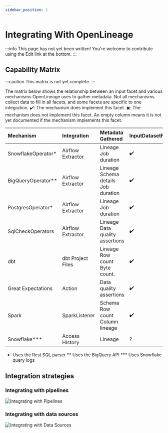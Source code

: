 ```yaml
---
sidebar_position: 1
---
```


# Integrating With OpenLineage

:::info
This page has not yet been written! You're welcome to contribute using the Edit link at the bottom.
:::

## Capability Matrix

:::caution
This matrix is not yet complete.
:::

The matrix below shows the relationship between an input facet and various mechanisms OpenLineage uses to gather metadata. Not all mechanisms collect data to fill in all facets, and some facets are specific to one integration.
✔️: The mechanism does implement this facet.
✖️: The mechanism does not implement this facet.
An empty column means it is not yet documented if the mechanism implements this facet.

| Mechanism          | Integration       | Metadata Gathered                             | InputDatasetFacet | OutputDatasetFacet | SqlJobFacet | SchemaDatasetFacet | DataSourceDatasetFacet | DataQualityMetricsInputDatasetFacet | DataQualityAssertionsDatasetFacet | SourceCodeJobFacet | ExternalQueryRunFacet | DocumentationDatasetFacet | SourceCodeLocationJobFacet | DocumentationJobFacet | ParentRunFacet |
|:-------------------|:------------------|:----------------------------------------------|:------------------|:-------------------|:------------|:-------------------|:-----------------------|:------------------------------------|:----------------------------------|:-------------------|:----------------------|:--------------------------|:---------------------------|:----------------------|:---------------|
| SnowflakeOperator* | Airflow Extractor | Lineage<br />Job duration                     | ✔️                 | ✔️                  | ✔️           | ✔️                  | ✔️                      | ✖️                                   | ✖️                                 | ?                  | ?                     | ?                         | ?                          | ?                     | ?              |
| BigQueryOperator** | Airflow Extractor | Lineage<br />Schema details<br />Job duration | ✔️                 | ✔️                  | ?           | ✔️                  | ?                      | ?                                   | ?                                 | ?                  | ?                     | ?                         | ?                          | ?                     | ?              |
| PostgresOperator*  | Airflow Extractor | Lineage<br />Job duration                     | ✔️                 | ✔️                  | ✔️           | ✔️                  | ✔️                      | ?                                   | ?                                 | ?                  | ?                     | ?                         | ?                          | ?                     | ?              |
| SqlCheckOperators  | Airflow Extractor | Lineage<br />Data quality assertions          | ✔️                 | ✖️                  | ✔️           | ✔️                  | ✔️                      | ✔️                                   | ✔️                                 | ?                  | ?                     | ?                         | ?                          | ?                     | ?              |
| dbt                | dbt Project Files | Lineage<br />Row count<br />Byte count.       | ✔️                 | ?                  | ?           | ?                  | ?                      | ?                                   | ?                                 | ?                  | ?                     | ?                         | ?                          | ?                     | ?              |
| Great Expectations | Action            | Data quality assertions                       | ✔️                 | ?                  | ?           | ?                  | ?                      | ✔️                                   | ✔️                                 | ?                  | ?                     | ?                         | ?                          | ?                     | ?              |
| Spark              | SparkListener     | Schema<br />Row count<br /> Column lineage    | ✔️                 | ?                  | ?           | ?                  | ?                      | ?                                   | ?                                 | ?                  | ?                     | ?                         | ?                          | ?                     | ?              |
| Snowflake***       | Access History    | Lineage                                       | ?                 | ?                  | ?           | ?                  | ?                      | ?                                   | ?                                 | ?                  | ?                     | ?                         | ?                          | ?                     | ?              |

* Uses the Rest SQL parser
** Uses the BigQuery API
*** Uses Snowflake query logs

## Integration strategies

### Integrating with pipelines

![Integrating with Pipelines](integrate-pipelines.svg)

### Integrating with data sources

![Integrating with Data Sources](integrate-datasources.svg)
